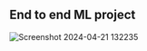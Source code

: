 ## End to end ML project
![Screenshot 2024-04-21 132235](https://github.com/AkashKundu03/mlproject/assets/101595341/7eefbba6-7c4a-4a85-a996-808333d33e82)
